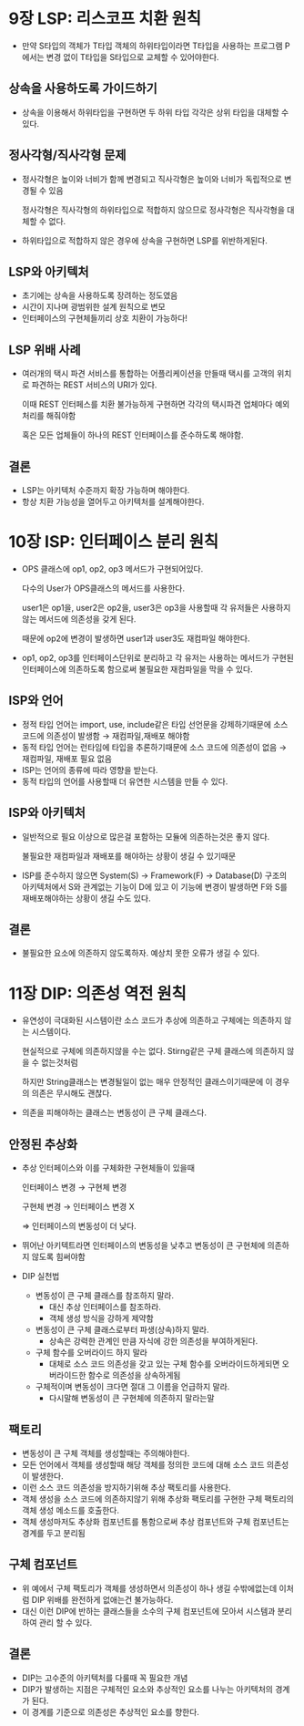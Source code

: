 # 9장 LSP: 리스코프 치환 원칙

- 만약 S타입의 객체가 T타입 객체의 하위타입이라면 T타입을 사용하는 프로그램 P에서는 변경 없이 T타입을 S타입으로 교체할 수 있어야한다.

## 상속을 사용하도록 가이드하기

- 상속을 이용해서 하위타입을 구현하면 두 하위 타입 각각은 상위 타입을 대체할 수 있다.

## 정사각형/직사각형 문제

- 정사각형은 높이와 너비가 함께 변경되고 직사각형은 높이와 너비가 독립적으로 변경될 수 있음

  정사각형은 직사각형의 하위타입으로 적합하지 않으므로 정사각형은 직사각형을 대체할 수 없다.

- 하위타입으로 적합하지 않은 경우에 상속을 구현하면 LSP를 위반하게된다.

## LSP와 아키텍처

- 초기에는 상속을 사용하도록 장려하는 정도였음
- 시간이 지나며 광범위한 설계 원칙으로 변모
- 인터페이스의 구현체들끼리 상호 치환이 가능하다!

## LSP 위배 사례

- 여러개의 택시 파견 서비스를 통합하는 어플리케이션을 만들때 택시를 고객의 위치로 파견하는 REST 서비스의 URI가 있다.

  이때 REST 인터페스를 치환 불가능하게 구현하면 각각의 택시파견 업체마다 예외처리를 해줘야함

  혹은 모든 업체들이 하나의 REST 인터페이스를 준수하도록 해야함.


## 결론

- LSP는 아키텍처 수준까지 확장 가능하며 해야한다.
- 항상 치환 가능성을 열어두고 아키텍처를 설계해야한다.

# 10장 ISP: 인터페이스 분리 원칙

- OPS 클래스에 op1, op2, op3 메서드가 구현되어있다.

  다수의 User가 OPS클래스의 메서드를 사용한다.

  user1은 op1을, user2은 op2을, user3은 op3을 사용할때 각 유저들은 사용하지 않는 메서드에 의존성을 갖게 된다.

  때문에 op2에 변경이 발생하면 user1과 user3도 재컴파일 해야한다.

- op1, op2, op3를 인터페이스단위로 분리하고 각 유저는 사용하는 메서드가 구현된 인터페이스에 의존하도록 함으로써 불필요한 재컴파일을 막을 수 있다.

## ISP와 언어

- 정적 타입 언어는 import, use, include같은 타입 선언문을 강제하기때문에 소스 코드에 의존성이 발생함 → 재컴파일,재배포 해야함
- 동적 타입 언어는 런타임에 타입을 추론하기때문에 소스 코드에 의존성이 없음 → 재컴파일, 재배포 필요 없음
- ISP는 언어의 종류에 따라 영향을 받는다.
- 동적 타입의 언어를 사용할때 더 유연한 시스템을 만들 수 있다.

## ISP와 아키텍처

- 일반적으로 필요 이상으로 많은걸 포함하는 모듈에 의존하는것은 좋지 않다.

  불필요한 재컴파일과 재배포를 해야하는 상황이 생길 수 있기때문

- ISP를 준수하지 않으면 System(S) → Framework(F) → Database(D) 구조의 아키텍처에서 S와 관계없는 기능이 D에 있고 이 기능에 변경이 발생하면 F와 S를 재배포해야하는 상황이 생길 수도 있다.

## 결론

- 불필요한 요소에 의존하지 않도록하자. 예상치 못한 오류가 생길 수 있다.

# 11장 DIP: 의존성 역전 원칙

- 유연성이 극대화된 시스템이란 소스 코드가 추상에 의존하고 구체에는 의존하지 않는 시스템이다.

  현실적으로 구체에 의존하지않을 수는 없다. Stirng같은 구체 클래스에 의존하지 않을 수 없는것처럼

  하지만 String클래스는 변경될일이 없는 매우 안정적인 클래스이기때문에 이 경우의 의존은 무시해도 괜찮다.

- 의존을 피해야하는 클래스는 변동성이 큰 구체 클래스다.

## 안정된 추상화

- 추상 인터페이스와 이를 구체화한 구현체들이 있을때

  인터페이스 변경 → 구현체 변경

  구현체 변경 → 인터페이스 변경 X

  ⇒ 인터페이스의 변동성이 더 낮다.

- 뛰어난 아키텍트라면 인터페이스의 변동성을 낮추고 변동성이 큰 구현체에 의존하지 않도록 힘써야함
- DIP 실천법
    - 변동성이 큰 구체 클래스를 참조하지 말라.
        - 대신 추상 인터페이스를 참조하라.
        - 객체 생성 방식을 강하게 제약함
    - 변동성이 큰 구체 클래스로부터 파생(상속)하지 말라.
        - 상속은 강력한 관계인 만큼 자식에 강한 의존성을 부여하게된다.
    - 구체 함수를 오버라이드 하지 말라
        - 대체로 소스 코드 의존성을 갖고 있는 구체 함수를 오버라이드하게되면 오버라이드한 함수로 의존성을 상속하게됨
    - 구체적이며 변동성이 크다면 절대 그 이름을 언급하지 말라.
        - 다시말해 변동성이 큰 구현체에 의존하지 말라는말

## 팩토리

- 변동성이 큰 구체 객체를 생성할때는 주의해야한다.
- 모든 언어에서 객체를 생성할때 해당 객체를 정의한 코드에 대해 소스 코드 의존성이 발생한다.
- 이런 소스 코드 의존성을 방지하기위해 추상 팩토리를 사용한다.
- 객체 생성을 소스 코드에 의존하지않기 위해 추상화 팩토리를 구현한 구체 팩토리의 객체 생성 메소드를 호출한다.
- 객체 생성마저도 추상화 컴포넌트를 통함으로써 추상 컴포넌트와 구체 컴포넌트는 경계를 두고 분리됨

## 구체 컴포넌트

- 위 예에서 구체 팩토리가 객체를 생성하면서 의존성이 하나 생길 수밖에없는데 이처럼 DIP 위배를 완전하게 없애는건 불가능하다.
- 대신 이런 DIP에 반하는 클래스들을 소수의 구체 컴포넌트에 모아서 시스템과 분리하여 관리 할 수 있다.

## 결론

- DIP는 고수준의 아키텍처를 다룰때 꼭 필요한 개념
- DIP가 발생하는 지점은 구체적인 요소와 추상적인 요소를 나누는 아키텍처의 경계가 된다.
- 이 경계를 기준으로 의존성은 추상적인 요소를 향한다.